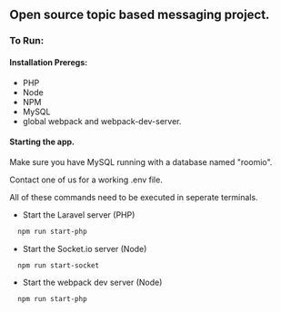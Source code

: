## Open source topic based messaging project.

### To Run:
#### Installation Preregs:
- PHP
- Node
- NPM
- MySQL
- global webpack and webpack-dev-server.

#### Starting the app.
Make sure you have MySQL running with a database named "roomio".

Contact one of us for a working .env file.

All of these commands need to be executed in seperate terminals.

- Start the Laravel server (PHP)
```bash
  npm run start-php
```

- Start the Socket.io server (Node)
```bash
  npm run start-socket
```

- Start the webpack dev server (Node)
```bash
  npm run start-php
```
